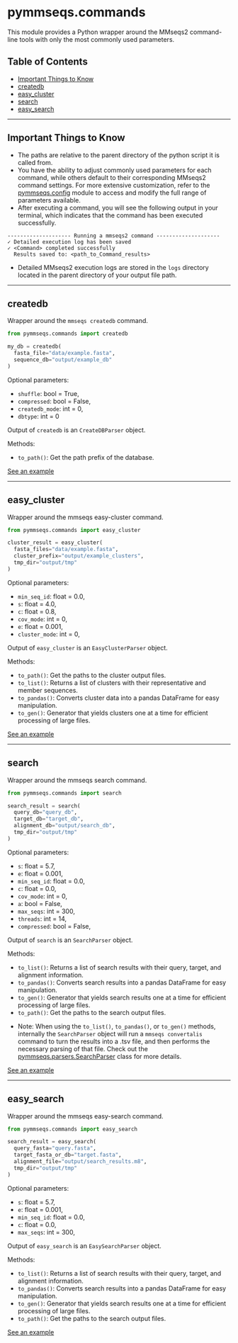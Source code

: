 # pymmseqs.commands
This module provides a Python wrapper around the MMseqs2 command-line tools with only the most commonly used parameters.


## Table of Contents
- [Important Things to Know](#important-things-to-know)
- [createdb](#createdb)
- [easy_cluster](#easy_cluster)
- [search](#search)
- [easy_search](#easy_search)

---

## Important Things to Know
- The paths are relative to the parent directory of the python script it is called from.
- You have the ability to adjust commonly used parameters for each command, while others default to their corresponding MMseqs2 command settings. For more extensive customization, refer to the [pymmseqs.config](./config.md) module to access and modify the full range of parameters available.
- After executing a command, you will see the following output in your terminal, which indicates that the command has been executed successfully.
```
-------------------- Running a mmseqs2 command --------------------
✓ Detailed execution log has been saved
✓ <Command> completed successfully
  Results saved to: <path_to_Command_results>
```
- Detailed MMseqs2 execution logs are stored in the `logs` directory located in the parent directory of your output file path.

---

## createdb
Wrapper around the `mmseqs createdb` command.

```python
from pymmseqs.commands import createdb

my_db = createdb(
  fasta_file="data/example.fasta",
  sequence_db="output/example_db"
)
```

Optional parameters:
- `shuffle`: bool = True,
- `compressed`: bool = False,
- `createdb_mode`: int = 0,
- `dbtype`: int = 0

Output of `createdb` is an `CreateDBParser` object.

Methods:
- `to_path()`: Get the path prefix of the database.

[See an example](../examples/commands_module/createdb_ex.py)

---

## easy_cluster
Wrapper around the mmseqs easy-cluster command.

```python
from pymmseqs.commands import easy_cluster

cluster_result = easy_cluster(
  fasta_files="data/example.fasta",
  cluster_prefix="output/example_clusters",
  tmp_dir="output/tmp"
)
```

Optional parameters:
- `min_seq_id`: float = 0.0,
- `s`: float = 4.0,
- `c`: float = 0.8,
- `cov_mode`: int = 0,
- `e`: float = 0.001,
- `cluster_mode`: int = 0,

Output of `easy_cluster` is an `EasyClusterParser` object.

Methods:
- `to_path()`: Get the paths to the cluster output files.
- `to_list()`: Returns a list of clusters with their representative and member sequences.
- `to_pandas()`: Converts cluster data into a pandas DataFrame for easy manipulation.
- `to_gen()`: Generator that yields clusters one at a time for efficient processing of large files.

[See an example](../examples/commands_module/easy_cluster_ex.py)

---

## search
Wrapper around the mmseqs search command.

```python
from pymmseqs.commands import search

search_result = search(
  query_db="query_db",
  target_db="target_db",
  alignment_db="output/search_db",
  tmp_dir="output/tmp"
)
```

Optional parameters:
- `s`: float = 5.7,
- `e`: float = 0.001,
- `min_seq_id`: float = 0.0,
- `c`: float = 0.0,
- `cov_mode`: int = 0,
- `a`: bool = False,
- `max_seqs`: int = 300,
- `threads`: int = 14,
- `compressed`: bool = False,

Output of `search` is an `SearchParser` object.

Methods:
- `to_list()`: Returns a list of search results with their query, target, and alignment information.
- `to_pandas()`: Converts search results into a pandas DataFrame for easy manipulation.
- `to_gen()`: Generator that yields search results one at a time for efficient processing of large files.
- `to_path()`: Get the paths to the search output files.

* Note: When using the `to_list()`, `to_pandas()`, or `to_gen()` methods, internally the `SearchParser` object will run a `mmseqs convertalis` command to turn the results into a .tsv file, and then performs the necessary parsing of that file. Check out the [pymmseqs.parsers.SearchParser](./parsers.md#SearchParser) class for more details.

[See an example](../examples/commands_module/search_ex.py)

---

## easy_search
Wrapper around the mmseqs easy-search command.

```python
from pymmseqs.commands import easy_search

search_result = easy_search(
  query_fasta="query.fasta",
  target_fasta_or_db="target.fasta",
  alignment_file="output/search_results.m8",
  tmp_dir="output/tmp"
)
```

Optional parameters:
- `s`: float = 5.7,
- `e`: float = 0.001,
- `min_seq_id`: float = 0.0,
- `c`: float = 0.0,
- `max_seqs`: int = 300,

Output of `easy_search` is an `EasySearchParser` object.

Methods:
- `to_list()`: Returns a list of search results with their query, target, and alignment information.
- `to_pandas()`: Converts search results into a pandas DataFrame for easy manipulation.
- `to_gen()`: Generator that yields search results one at a time for efficient processing of large files.
- `to_path()`: Get the paths to the search output files.

[See an example](../examples/commands_module/easy_search_ex.py)

